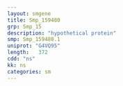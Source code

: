 ```yaml
---
layout: smgene
title: Smp_159480
grp: Smp_15
description: "hypothetical protein"
smp: Smp_159480.1
uniprot: "G4VQ95"
length:   372
cdd: "ns"
kk: ns
categories: sm
---
```

